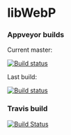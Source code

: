 # libWebP


### Appveyor builds
Current master:

[![Build status](https://ci.appveyor.com/api/projects/status/g163gna3vqxhwa37/branch/master?svg=true)](https://ci.appveyor.com/project/imazen/libwebp/branch/master)

Last build:

[![Build status](https://ci.appveyor.com/api/projects/status/g163gna3vqxhwa37?svg=true)](https://ci.appveyor.com/project/imazen/libwebp)

### Travis build

[![Build Status](https://travis-ci.org/imazen/libwebp.svg?branch=master)](https://travis-ci.org/imazen/libwebp)
